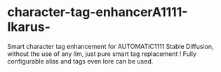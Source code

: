 # character-tag-enhancerA1111-Ikarus-
Smart character tag enhancement for AUTOMATIC1111 Stable Diffusion, without the use of any llm, just pure smart tag replacement ! Fully configurable alias and tags even lore can be used.
